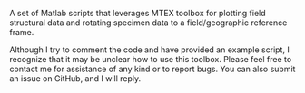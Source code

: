 A set of Matlab scripts that leverages MTEX toolbox for plotting field structural data and rotating specimen data to a field/geographic reference frame.

Although I try to comment the code and have provided an example script, I recognize that it may be unclear how to use this toolbox. Please feel free to contact me for assistance of any kind or to report bugs. You can also submit an issue on GitHub, and I will reply.

